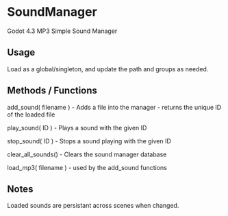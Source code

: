 # SoundManager
Godot 4.3 MP3 Simple Sound Manager

## Usage

Load as a global/singleton, and update the path and groups as needed.

## Methods / Functions

add_sound( filename ) - Adds a file into the manager - returns the unique ID of the loaded file

play_sound( ID ) - Plays a sound with the given ID

stop_sound( ID ) - Stops a sound playing with the given ID

clear_all_sounds() - Clears the sound manager database

load_mp3( filename ) - used by the add_sound functions

## Notes

Loaded sounds are persistant across scenes when changed.
